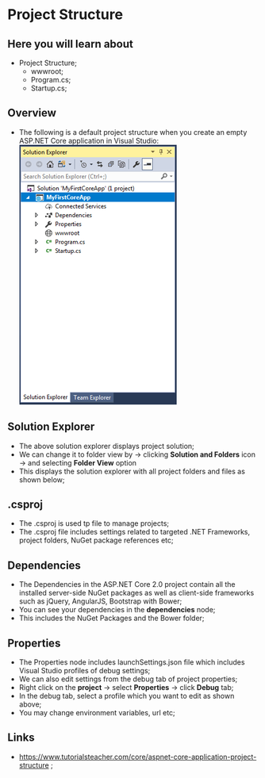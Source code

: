 # Project Structure

## Here you will learn about

- Project Structure;
  - wwwroot;
  - Program.cs;
  - Startup.cs;

## Overview

- The following is a default project structure when you create an empty ASP.NET Core application in Visual Studio:
  ![Defaul Structure](https://github.com/JoaoGuimaraes22/2020-Todo/blob/master/Images/Backend/Initial%20Learning/Learn%20a%20language/Functional%20Language/C%23/2.1.4.core-app-project-structure-min.png)

## Solution Explorer

- The above solution explorer displays project solution;
- We can change it to folder view by -> clicking **Solution and Folders** icon -> and selecting **Folder View** option
- This displays the solution explorer with all project folders and files as shown below;

## .csproj

- The .csproj is used tp file to manage projects;
- The .csproj file includes settings related to targeted .NET Frameworks, project folders, NuGet package references etc;

## Dependencies

- The Dependencies in the ASP.NET Core 2.0 project contain all the installed server-side NuGet packages as well as client-side frameworks such as jQuery, AngularJS, Bootstrap with Bower;
- You can see your dependencies in the **dependencies** node;
- This includes the NuGet Packages and the Bower folder;

## Properties

- The Properties node includes launchSettings.json file which includes Visual Studio profiles of debug settings;
- We can also edit settings from the debug tab of project properties;
- Right click on the **project** -> select **Properties** -> click **Debug** tab;
- In the debug tab, select a profile which you want to edit as shown above;
- You may change environment variables, url etc;

## Links

- <https://www.tutorialsteacher.com/core/aspnet-core-application-project-structure> ;
